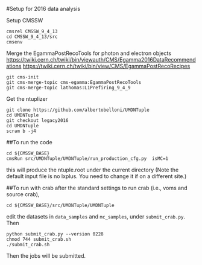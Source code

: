 #Setup for 2016 data analysis


Setup CMSSW
```
cmsrel CMSSW_9_4_13
cd CMSSW_9_4_13/src
cmsenv
```

Merge the EgammaPostRecoTools for photon and electron objects https://twiki.cern.ch/twiki/bin/viewauth/CMS/Egamma2016DataRecommendations
https://twiki.cern.ch/twiki/bin/view/CMS/EgammaPostRecoRecipes
```
git cms-init
git cms-merge-topic cms-egamma:EgammaPostRecoTools
git cms-merge-topic lathomas:L1Prefiring_9_4_9
```

Get the ntuplizer
```
git clone https://github.com/albertobelloni/UMDNTuple
cd UMDNTuple
git checkout legacy2016
cd UMDNTuple
scram b -j4
```

##To run the code
```
cd ${CMSSW_BASE}
cmsRun src/UMDNTuple/UMDNTuple/run_production_cfg.py  isMC=1
```
this will produce the ntuple.root under the current directory
(Note the default input file is no lxplus. You need to change it if on a different site.)

##To run with crab
after the standard settings to run crab (i.e., voms and source crab), 

```
cd ${CMSSW_BASE}/src/UMDNTuple/UMDNTuple
```
edit the datasets in `data_samples` and `mc_samples`, under `submit_crab.py`. Then

```
python submit_crab.py --version 0228
chmod 744 submit_crab.sh
./submit_crab.sh
```
Then the jobs will be submitted.
